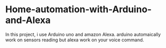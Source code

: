 # Home-automation-with-Arduino-and-Alexa
In this project, i use Arduino uno and amazon Alexa. arduino automaically work on sensors reading but alexa work on your voice command.
